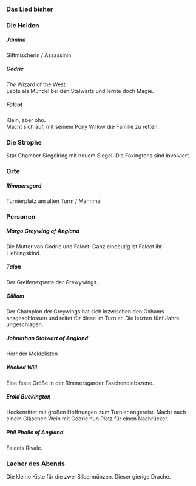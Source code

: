 ### Das Lied bisher

### Die Helden
##### Jamina
Giftmischerin / Assassinin

##### Godric
_The_ Wizard of the West   
Lebte als Mündel bei den Stalwarts und lernte doch Magie.

##### Falcot
Klein, aber oho.   
Macht sich auf, mit seinem Pony Willow die Familie zu retten.

### Die Strophe
Star Chamber Siegelring mit neuem Siegel. Die Foxingtons sind involviert.

### Orte
##### Rimmersgard
Turnierplatz am alten Turm / Mahnmal

### Personen
##### Margo Greywing of Angland
Die Mutter von Godric und Falcot. Ganz eindeutig ist Falcot ihr Lieblingskind.

##### Talon
Der Greifenexperte der Grewywings.

##### Gilliam
Der Champion der Greywings hat sich inzwischen den Oxhams ansgeschlossen und reitet für diese im Turnier. Die letzten fünf Jahre ungeschlagen.

##### Johnathan Stalwart of Angland
Herr der Meldelisten

##### Wicked Will
Eine feste Größe in der Rimmersgarder Taschendiebszene.

##### Erold Buckington
Heckenritter mit großen Hoffnungen zum Turnier angereist. Macht nach einem Gläschen Wein mit Godric nun Platz für einen Nachrücker.

##### Phil Pholic of Angland
Falcots Rivale.

### Lacher des Abends
Die kleine Kiste für die zwei Silbermünzen. Dieser gierige Drache.
